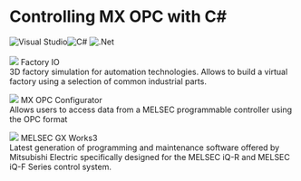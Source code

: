 # Controlling MX OPC with C#

![Visual Studio](https://img.shields.io/badge/Visual%20Studio-5C2D91.svg?style=for-the-badge&logo=visual-studio&logoColor=white)![C#](https://img.shields.io/badge/c%23-%23239120.svg?style=for-the-badge&logo=c-sharp&logoColor=white) ![.Net](https://img.shields.io/badge/.NET-5C2D91?style=for-the-badge&logo=.net&logoColor=white)  <br>
<br>
<img src="https://drive.google.com/uc?export=view&id=1vnKKPSc7y49XuTwCEOd8DT1Yd6Qp5KGc"> Factory IO<br>
3D factory simulation for automation technologies. Allows to build a virtual factory using a selection of common industrial parts.

<img src="https://drive.google.com/uc?export=view&id=1Ce426YO1MTslauwWPRQki9CSI-TeghjN"> MX OPC Configurator<br>
Allows users to access data from a MELSEC programmable controller using the OPC format

<img src="https://drive.google.com/uc?export=view&id=1F-Qp7uRD5quDFHZX9vl4SSi0P05CHn4w"> MELSEC GX Works3 <br> 
Latest generation of programming and maintenance software offered by Mitsubishi Electric specifically designed for the MELSEC iQ-R and MELSEC iQ-F Series control system.
